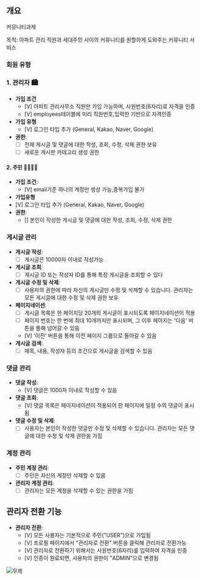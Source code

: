 ## 개요
커뮤니티과제 

목적: 아파트 관리 직원과 세대주민 사이의 커뮤니티를 원할하게 도와주는 커뮤니티 서비스 


###  회원 유형

### 1. 관리자 🏙
- **가입 조건**       
   - [V] 아파트 관리사무소 직원만 가입 가능하며, 사원번호(6자리)로 자격을 인증
   - [V] employees테이블에 미리 직원번호,입력한 기반으로 자격인증
 - **가입 유형**
   - [V] 로그인 타입 추가 (General, Kakao, Naver, Google) 
- **권한**:
  - [ ] 전체 게시글 및 댓글에 대한 작성, 조회, 수정, 삭제 권한 보유
  - [ ] 새로운 게시판 카테고리 생성 권한

#### 2. 주민 🧍‍♀️🧍‍♂️
- **가입 조건**: 
  - [V] email기준 하나의 계정만 생성 가능,중복가입 불가
- **가입유형** 
- [V] 로그인 타입 추가 (General, Kakao, Naver, Google) 
- **권한**:
  - [] 본인이 작성한 게시글 및 댓글에 대한 작성, 조회, 수정, 삭제 권한

### 게시글 관리

- **게시글 작성**: 
  - [ ] 게시글은 10000자 이내로 작성가능
- **게시글 조회**: 
  - [ ] 게시글 ID 또는 작성자 ID를 통해 특정 게시글을 조회할 수 있다
- **게시글 수정 및 삭제**: 
  - [ ] 사용자의 권한에 따라 자신의 게시글만 수정 및 삭제할 수 있습니다. 관리자는 모든 게시글에 대한 수정 및 삭제 권한 보유
- **페이지네이션**: 
  - [ ] 게시글 목록은 한 페이지당 20개의 게시글이 표시되도록 페이지네이션이 적용
  - [ ] 페이지 번호는 한 번에 최대 10개까지만 표시되며, 그 이후 페이지는 '다음' 버튼을 통해 넘어갈 수 있음
  - [V] '이전' 버튼을 통해 이전 페이지 그룹으로 돌아갈 수 있음
- **게시글 검색**: 
  - [ ] 제목, 내용, 작성자 등의 조건으로 게시글을 검색할 수 있음

### 댓글 관리

- **댓글 작성**: 
  - [V] 댓글은 1000자 이내로 작성할 수 있음
- **댓글 조회**: 
  - [V] 댓글 목록은 페이지네이션이 적용되어 한 페이지에 일정 수의 댓글이 표시됨
- **댓글 수정 및 삭제**: 
  - [ ] 사용자는 본인이 작성한 댓글만 수정 및 삭제할 수 있습니다. 관리자는 모든 댓글에 대한 수정 및 삭제 권한을 가짐

### 계정 관리

- **주민 계정 관리**: 
  - [ ] 주민은 자신의 계정만 삭제할 수 있음
- **관리자 계정 관리**: 
  - [ ] 관리자는 모든 계정을 삭제할 수 있는 권한을 가짐

## 관리자 전환 기능

- **관리자 전환**:
  - [V] 모든 사용자는 기본적으로 주민("USER")으로 가입됨
  - [V] 프로필 페이지에서 "관리자로 전환" 버튼을 클릭해 관리자로 전환가능
  - [V] 관리자로 전환하기 위해서는 사원번호(6자리)를 입력하여 자격을 인증
  - [V] 인증이 완료되면, 사용자의 권한이 "ADMIN"으로 변경됨


![무제](https://github.com/user-attachments/assets/f3023172-4919-439d-bc8a-818a9b10df97)


        


